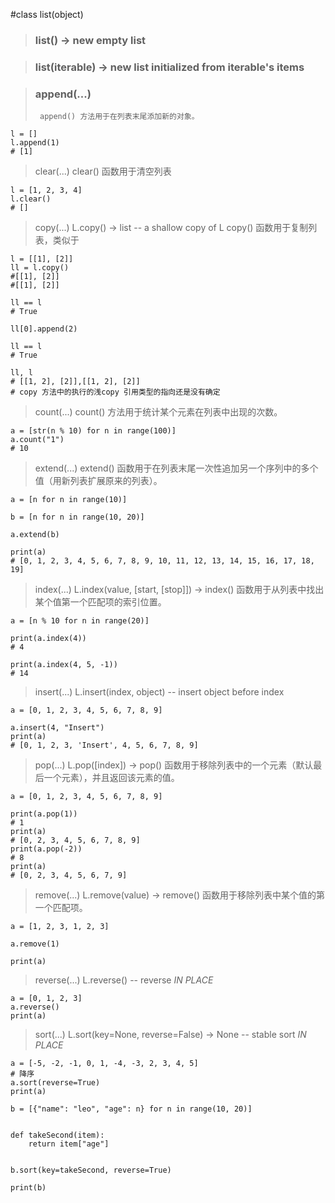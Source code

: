 #class list(object)

>  ### list() -> new empty list

>  ### list(iterable) -> new list initialized from iterable's items

>  ### append(...)
>      append() 方法用于在列表末尾添加新的对象。

```
l = []
l.append(1)
# [1]
```

>  clear(...)
>      clear() 函数用于清空列表

```
l = [1, 2, 3, 4]
l.clear()
# []
```

>  copy(...)
>      L.copy() -> list -- a shallow copy of L
>      copy() 函数用于复制列表，类似于 

```
l = [[1], [2]]
ll = l.copy()
#[[1], [2]]
#[[1], [2]]

ll == l
# True

ll[0].append(2)

ll == l
# True

ll, l
# [[1, 2], [2]],[[1, 2], [2]]
# copy 方法中的执行的浅copy 引用类型的指向还是没有确定
```

>  
> count(...)
> count() 方法用于统计某个元素在列表中出现的次数。

```
a = [str(n % 10) for n in range(100)]
a.count("1")
# 10
```

>  
>  extend(...)
>      extend() 函数用于在列表末尾一次性追加另一个序列中的多个值（用新列表扩展原来的列表）。

```
a = [n for n in range(10)]

b = [n for n in range(10, 20)]

a.extend(b)

print(a)
# [0, 1, 2, 3, 4, 5, 6, 7, 8, 9, 10, 11, 12, 13, 14, 15, 16, 17, 18, 19]
```

>  index(...)
>      L.index(value, [start, [stop]]) -> index() 函数用于从列表中找出某个值第一个匹配项的索引位置。

```
a = [n % 10 for n in range(20)]

print(a.index(4))
# 4

print(a.index(4, 5, -1))
# 14
```

>  insert(...)
>      L.insert(index, object) -- insert object before index

```
a = [0, 1, 2, 3, 4, 5, 6, 7, 8, 9]

a.insert(4, "Insert")
print(a)
# [0, 1, 2, 3, 'Insert', 4, 5, 6, 7, 8, 9]
```

>  pop(...)
>      L.pop([index]) -> pop() 函数用于移除列表中的一个元素（默认最后一个元素），并且返回该元素的值。

```
a = [0, 1, 2, 3, 4, 5, 6, 7, 8, 9]

print(a.pop(1))
# 1
print(a)
# [0, 2, 3, 4, 5, 6, 7, 8, 9]
print(a.pop(-2))
# 8
print(a)
# [0, 2, 3, 4, 5, 6, 7, 9]
```

>  
>  remove(...)
>      L.remove(value) -> remove() 函数用于移除列表中某个值的第一个匹配项。

```
a = [1, 2, 3, 1, 2, 3]

a.remove(1)

print(a)
```

>  reverse(...)
>      L.reverse() -- reverse *IN PLACE*

```
a = [0, 1, 2, 3]
a.reverse()
print(a)
```

>  sort(...)
>      L.sort(key=None, reverse=False) -> None -- stable sort *IN PLACE*
>  

```
a = [-5, -2, -1, 0, 1, -4, -3, 2, 3, 4, 5]
# 降序
a.sort(reverse=True)
print(a)

b = [{"name": "leo", "age": n} for n in range(10, 20)]


def takeSecond(item):
    return item["age"]


b.sort(key=takeSecond, reverse=True)

print(b)
```